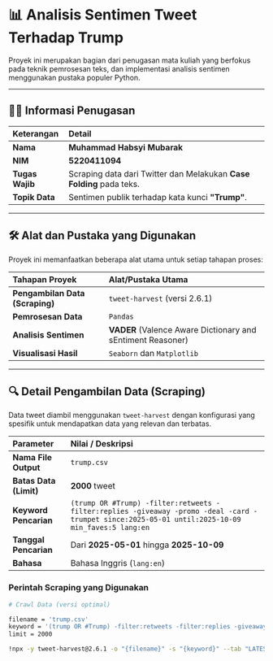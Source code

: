 # 📊 Analisis Sentimen Tweet Terhadap Trump

Proyek ini merupakan bagian dari penugasan mata kuliah yang berfokus pada teknik pemrosesan teks, dan implementasi analisis sentimen menggunakan pustaka populer Python.

---

## 👨‍💻 Informasi Penugasan

| Keterangan      | Detail                                                               |
| :-------------- | :------------------------------------------------------------------- |
| **Nama**        | **Muhammad Habsyi Mubarak**                                          |
| **NIM**         | **5220411094**                                                       |
| **Tugas Wajib** | Scraping data dari Twitter dan Melakukan **Case Folding** pada teks. |
| **Topik Data**  | Sentimen publik terhadap kata kunci **"Trump"**.                     |

---

## 🛠️ Alat dan Pustaka yang Digunakan

Proyek ini memanfaatkan beberapa alat utama untuk setiap tahapan proses:

| Tahapan Proyek                  | Alat/Pustaka Utama                                          |
| :------------------------------ | :---------------------------------------------------------- |
| **Pengambilan Data (Scraping)** | `tweet-harvest` (versi 2.6.1)                               |
| **Pemrosesan Data**             | `Pandas`                                                    |
| **Analisis Sentimen**           | **VADER** (Valence Aware Dictionary and sEntiment Reasoner) |
| **Visualisasi Hasil**           | `Seaborn` dan `Matplotlib`                                  |

---

## 🔍 Detail Pengambilan Data (Scraping)

Data tweet diambil menggunakan `tweet-harvest` dengan konfigurasi yang spesifik untuk mendapatkan data yang relevan dan terbatas.

| Parameter              | Nilai / Deskripsi                                                                                                                                |
| :--------------------- | :----------------------------------------------------------------------------------------------------------------------------------------------- |
| **Nama File Output**   | `trump.csv`                                                                                                                                      |
| **Batas Data (Limit)** | **2000** tweet                                                                                                                                   |
| **Keyword Pencarian**  | `(trump OR #Trump) -filter:retweets -filter:replies -giveaway -promo -deal -card -trumpet since:2025-05-01 until:2025-10-09 min_faves:5 lang:en` |
| **Tanggal Pencarian**  | Dari **2025-05-01** hingga **2025-10-09**                                                                                                        |
| **Bahasa**             | Bahasa Inggris (`lang:en`)                                                                                                                       |

### Perintah Scraping yang Digunakan

```bash
# Crawl Data (versi optimal)

filename = 'trump.csv'
keyword = '(trump OR #Trump) -filter:retweets -filter:replies -giveaway -promo -deal -card -trumpet since:2025-05-01 until:2025-10-09 min_faves:5 lang:en'
limit = 2000

!npx -y tweet-harvest@2.6.1 -o "{filename}" -s "{keyword}" --tab "LATEST" -l {limit} --token {twitter_auth_token}
```
